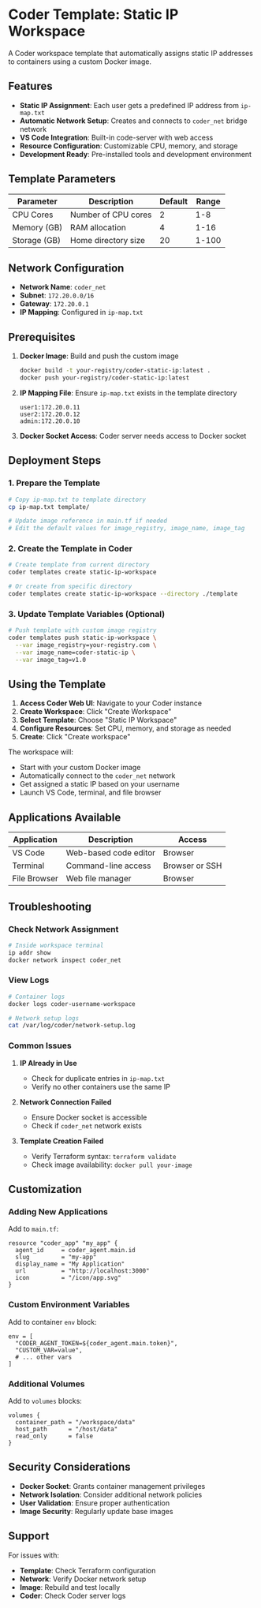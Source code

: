 # Coder Template: Static IP Workspace

A Coder workspace template that automatically assigns static IP addresses to containers using a custom Docker image.

## Features

- **Static IP Assignment**: Each user gets a predefined IP address from `ip-map.txt`
- **Automatic Network Setup**: Creates and connects to `coder_net` bridge network
- **VS Code Integration**: Built-in code-server with web access
- **Resource Configuration**: Customizable CPU, memory, and storage
- **Development Ready**: Pre-installed tools and development environment

## Template Parameters

| Parameter | Description | Default | Range |
|-----------|-------------|---------|-------|
| CPU Cores | Number of CPU cores | 2 | 1-8 |
| Memory (GB) | RAM allocation | 4 | 1-16 |
| Storage (GB) | Home directory size | 20 | 1-100 |

## Network Configuration

- **Network Name**: `coder_net`
- **Subnet**: `172.20.0.0/16`
- **Gateway**: `172.20.0.1`
- **IP Mapping**: Configured in `ip-map.txt`

## Prerequisites

1. **Docker Image**: Build and push the custom image
   ```bash
   docker build -t your-registry/coder-static-ip:latest .
   docker push your-registry/coder-static-ip:latest
   ```

2. **IP Mapping File**: Ensure `ip-map.txt` exists in the template directory
   ```
   user1:172.20.0.11
   user2:172.20.0.12
   admin:172.20.0.10
   ```

3. **Docker Socket Access**: Coder server needs access to Docker socket

## Deployment Steps

### 1. Prepare the Template

```bash
# Copy ip-map.txt to template directory
cp ip-map.txt template/

# Update image reference in main.tf if needed
# Edit the default values for image_registry, image_name, image_tag
```

### 2. Create the Template in Coder

```bash
# Create template from current directory
coder templates create static-ip-workspace

# Or create from specific directory
coder templates create static-ip-workspace --directory ./template
```

### 3. Update Template Variables (Optional)

```bash
# Push template with custom image registry
coder templates push static-ip-workspace \
  --var image_registry=your-registry.com \
  --var image_name=coder-static-ip \
  --var image_tag=v1.0
```

## Using the Template

1. **Access Coder Web UI**: Navigate to your Coder instance
2. **Create Workspace**: Click "Create Workspace"
3. **Select Template**: Choose "Static IP Workspace"
4. **Configure Resources**: Set CPU, memory, and storage as needed
5. **Create**: Click "Create workspace"

The workspace will:
- Start with your custom Docker image
- Automatically connect to the `coder_net` network
- Get assigned a static IP based on your username
- Launch VS Code, terminal, and file browser

## Applications Available

| Application | Description | Access |
|-------------|-------------|--------|
| VS Code | Web-based code editor | Browser |
| Terminal | Command-line access | Browser or SSH |
| File Browser | Web file manager | Browser |

## Troubleshooting

### Check Network Assignment

```bash
# Inside workspace terminal
ip addr show
docker network inspect coder_net
```

### View Logs

```bash
# Container logs
docker logs coder-username-workspace

# Network setup logs
cat /var/log/coder/network-setup.log
```

### Common Issues

1. **IP Already in Use**
   - Check for duplicate entries in `ip-map.txt`
   - Verify no other containers use the same IP

2. **Network Connection Failed**
   - Ensure Docker socket is accessible
   - Check if `coder_net` network exists

3. **Template Creation Failed**
   - Verify Terraform syntax: `terraform validate`
   - Check image availability: `docker pull your-image`

## Customization

### Adding New Applications

Add to `main.tf`:

```hcl
resource "coder_app" "my_app" {
  agent_id     = coder_agent.main.id
  slug         = "my-app"
  display_name = "My Application"
  url          = "http://localhost:3000"
  icon         = "/icon/app.svg"
}
```

### Custom Environment Variables

Add to container `env` block:

```hcl
env = [
  "CODER_AGENT_TOKEN=${coder_agent.main.token}",
  "CUSTOM_VAR=value",
  # ... other vars
]
```

### Additional Volumes

Add to `volumes` blocks:

```hcl
volumes {
  container_path = "/workspace/data"
  host_path      = "/host/data"
  read_only      = false
}
```

## Security Considerations

- **Docker Socket**: Grants container management privileges
- **Network Isolation**: Consider additional network policies
- **User Validation**: Ensure proper authentication
- **Image Security**: Regularly update base images

## Support

For issues with:
- **Template**: Check Terraform configuration
- **Network**: Verify Docker network setup  
- **Image**: Rebuild and test locally
- **Coder**: Check Coder server logs